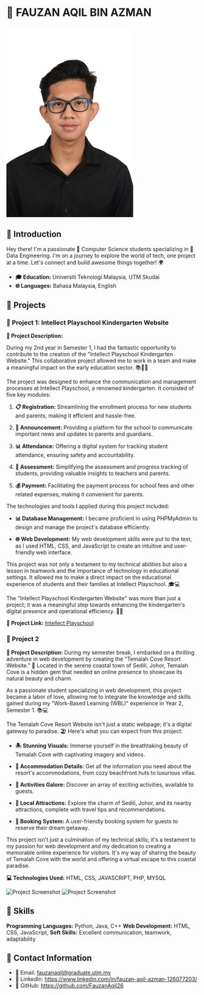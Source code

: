 # 🚀 FAUZAN AQIL BIN AZMAN 

![Profile Picture](FauzanAqil.jpg)

## 👋 Introduction

Hey there! I'm a passionate 💼 Computer Science students specializing in 🌟 Data Engineering. I'm on a journey to explore the world of tech, one project at a time. Let's connect and build awesome things together! 🌍


- **🎓 Education:** Universiti Teknologi Malaysia, UTM Skudai 
- **🌐 Languages:** Bahasa Malaysia, English

## 💼 Projects

### 🚀 Project 1: Intellect Playschool Kindergarten Website

**📄 Project Description:**

During my 2nd year in Semester 1, I had the fantastic opportunity to contribute to the creation of the "Intellect Playschool Kindergarten Website." This collaborative project allowed me to work in a team and make a meaningful impact on the early education sector. 📚👨‍🎓

The project was designed to enhance the communication and management processes at Intellect Playschool, a renowned kindergarten. It consisted of five key modules:

1. **📋 Registration:** Streamlining the enrollment process for new students and parents, making it efficient and hassle-free.

2. **📢 Announcement:** Providing a platform for the school to communicate important news and updates to parents and guardians.

3. **📊 Attendance:** Offering a digital system for tracking student attendance, ensuring safety and accountability.

4. **📝 Assessment:** Simplifying the assessment and progress tracking of students, providing valuable insights to teachers and parents.

5. **💰 Payment:** Facilitating the payment process for school fees and other related expenses, making it convenient for parents.

The technologies and tools I applied during this project included:

- **📊 Database Management:** I became proficient in using PHPMyAdmin to design and manage the project's database efficiently.

- **🌐 Web Development:** My web development skills were put to the test, as I used HTML, CSS, and JavaScript to create an intuitive and user-friendly web interface.

This project was not only a testament to my technical abilities but also a lesson in teamwork and the importance of technology in educational settings. It allowed me to make a direct impact on the educational experience of students and their families at Intellect Playschool. 🎓💻

The "Intellect Playschool Kindergarten Website" was more than just a project; it was a meaningful step towards enhancing the kindergarten's digital presence and operational efficiency. 🚀🏫


**📁 Project Link:** [Intellect Playschool](intellectps.com/index.php)





### 🚀 Project 2

**📄 Project Description:** 
During my semester break, I embarked on a thrilling adventure in web development by creating the "Temalah Cove Resort Website." 🌴 Located in the serene coastal town of Sedili, Johor, Temalah Cove is a hidden gem that needed an online presence to showcase its natural beauty and charm.

As a passionate student specializing in web development, this project became a labor of love, allowing me to integrate the knowledge and skills gained during my "Work-Based Learning (WBL)" experience in Year 2, Semester 1. 📚💻

The Temalah Cove Resort Website isn't just a static webpage; it's a digital gateway to paradise. 🏖️ Here's what you can expect from this project:

- **🏝️ Stunning Visuals:** Immerse yourself in the breathtaking beauty of Temalah Cove with captivating imagery and videos.

- **🏨 Accommodation Details:** Get all the information you need about the resort's accommodations, from cozy beachfront huts to luxurious villas.

- **🌊 Activities Galore:** Discover an array of exciting activities, available to guests.

- **🌅 Local Attractions:** Explore the charm of Sedili, Johor, and its nearby attractions, complete with travel tips and recommendations.

- **📅 Booking System:** A user-friendly booking system for guests to reserve their dream getaway.

This project isn't just a culmination of my technical skills; it's a testament to my passion for web development and my dedication to creating a memorable online experience for visitors. It's my way of sharing the beauty of Temalah Cove with the world and offering a virtual escape to this coastal paradise.

**💻 Technologies Used:** HTML, CSS, JAVASCRIPT, PHP, MYSQL 


![Project Screenshot](project_2_screenshot.png)
![Project Screenshot](project_2_screenshot.png)

## 🚀 Skills

**Programming Languages:** Python, Java, C++
**Web Development:** HTML, CSS, JavaScript,
**Soft Skills:** Excellent communication, teamwork, adaptability

## 📧 Contact Information

- 📩 Email: fauzanaqil@graduate.utm.my 
- 🔗 LinkedIn: https://www.linkedin.com/in/fauzan-aqil-azman-126077203/
- 🔗 GitHub: https://github.com/FauzanAqil26

